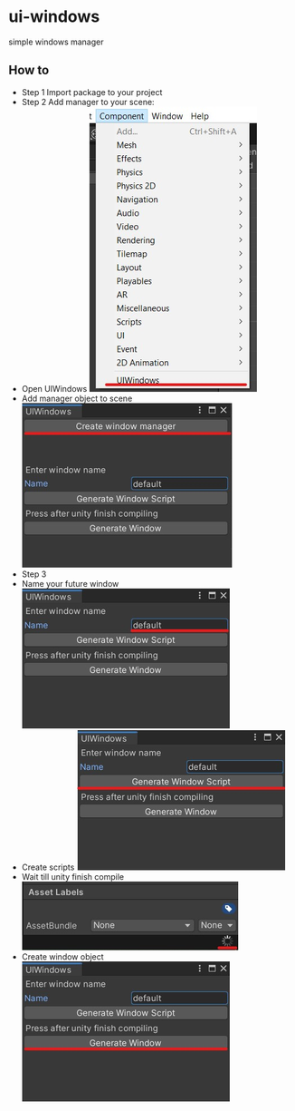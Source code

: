 # ui-windows
 simple windows manager

 ## How to
 - Step 1
 Import package to your project
 - Step 2
 Add manager to your scene:
  - Open UIWindows
  ![manger-window](.Images/components-uiwindows.jpg?raw=true "manager-window")
  - Add manager object to scene
  ![manger-on-scene](.Images/create-mager.jpg?raw=true "manager-on-scene")
 - Step 3
  - Name your future window
  ![window-naming](.Images/enter-window-name.jpg?raw=true "window-naming")
  - Create scripts
  ![scripts-generation](.Images/generate-scripts.jpg?raw=true "scripts-generation")
  - Wait till unity finish compile
  ![wait](.Images/wait.jpg?raw=true "wait")
  - Create window object
  ![generate-window](.Images/generate-window.jpg?raw=true "generate-window")

